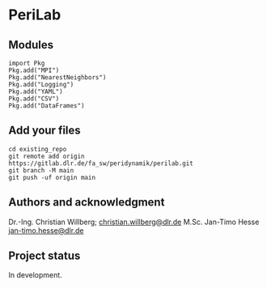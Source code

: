 # PeriLab

## Modules
```
import Pkg
Pkg.add("MPI")
Pkg.add("NearestNeighbors")
Pkg.add("Logging")
Pkg.add("YAML")
Pkg.add("CSV")
Pkg.add("DataFrames")
```
## Add your files

```
cd existing_repo
git remote add origin https://gitlab.dlr.de/fa_sw/peridynamik/perilab.git
git branch -M main
git push -uf origin main
```
## Authors and acknowledgment
Dr.-Ing. Christian Willberg; christian.willberg@dlr.de
M.Sc. Jan-Timo Hesse jan-timo.hesse@dlr.de
## Project status
In development.
